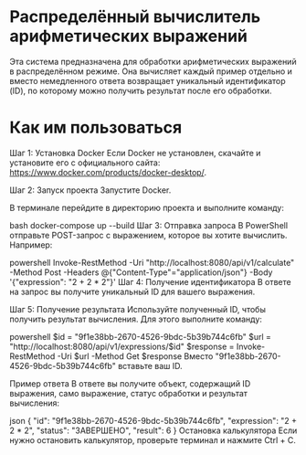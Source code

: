 # Распределённый вычислитель арифметических выражений
Эта система предназначена для обработки арифметических выражений в распределённом режиме. Она вычисляет каждый пример отдельно и вместо немедленного ответа возвращает уникальный идентификатор (ID), по которому можно получить результат после его обработки.

# Как им пользоваться
Шаг 1: Установка Docker
Если Docker не установлен, скачайте и установите его с официального сайта: https://www.docker.com/products/docker-desktop/.

Шаг 2: Запуск проекта
Запустите Docker.

В терминале перейдите в директорию проекта и выполните команду:

bash
docker-compose up --build
Шаг 3: Отправка запроса
В PowerShell отправьте POST-запрос с выражением, которое вы хотите вычислить. Например:

powershell
Invoke-RestMethod -Uri "http://localhost:8080/api/v1/calculate" -Method Post -Headers @{"Content-Type"="application/json"} -Body '{"expression": "2 + 2 * 2"}'
Шаг 4: Получение идентификатора
В ответе на запрос вы получите уникальный ID для вашего выражения.

Шаг 5: Получение результата
Используйте полученный ID, чтобы получить результат вычисления. Для этого выполните команду:

powershell
$id = "9f1e38bb-2670-4526-9bdc-5b39b744c6fb"
$url = "http://localhost:8080/api/v1/expressions/$id"
$response = Invoke-RestMethod -Uri $url -Method Get
$response
Вместо "9f1e38bb-2670-4526-9bdc-5b39b744c6fb" вставьте ваш ID.

Пример ответа
В ответе вы получите объект, содержащий ID выражения, само выражение, статус обработки и результат вычисления:

json
{
  "id": "9f1e38bb-2670-4526-9bdc-5b39b744c6fb",
  "expression": "2 + 2 * 2",
  "status": "ЗАВЕРШЕНО",
  "result": 6
}
Остановка калькулятора
Если нужно остановить калькулятор, проверьте терминал и нажмите Ctrl + C.
